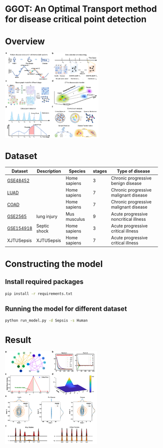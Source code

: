 # GGOT: An Optimal Transport method for disease critical point detection



# Overview

<img src="assets/Overview.png" alt="Overview" style="zoom:30%;">

# Dataset

| Dataset                                                      | Description  | Species      | stages | Type of disease                       |
| ------------------------------------------------------------ | ------------ | ------------ | ------ | ------------------------------------- |
| [GSE48452](https://www.ncbi.nlm.nih.gov/geo/query/acc.cgi?acc=GSE48452) |              | Home sapiens | 3      | Chronic progressive benign disease    |
| [LUAD](https://portal.gdc.cancer.gov/projects/TCGA-LUAD)     |              | Home sapiens | 7      | Chronic progressive malignant disease |
| [COAD](https://portal.gdc.cancer.gov/projects/TCGA-COAD)     |              | Home sapiens | 7      | Chronic progressive malignant disease |
| [GSE2565](https://www.ncbi.nlm.nih.gov/geo/query/acc.cgi?acc=GSE2565) | lung injury  | Mus musculus | 9      | Acute progressive noncritical illness |
| [GSE154918](https://www.ncbi.nlm.nih.gov/geo/query/acc.cgi?acc=GSE154918) | Septic shock | Home sapiens | 3      | Acute progressive critical illness    |
| XJTUSepsis                                                   | XJTUSepsis       | Home sapiens | 7      | Acute progressive critical illness    |

# Constructing the model 

## Install required packages 

```bash
pip install -r requirements.txt
```

## Running the model for different dataset

```bash
python run_model.py -d Sepsis -s Human
```



# Result

<img src="assets/Numsim.png" alt="Numsim" style="zoom:30%;">

